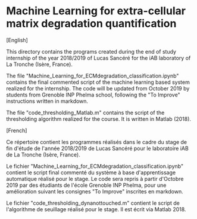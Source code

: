 # Machine Learning for extra-cellular matrix degradation quantification


[English]

This directory contains the programs created during the end of study internship of the year 2018/2019 of Lucas Sancéré for the iAB laboratory of La Tronche (Isère, France).  

The file "Machine_Learning_for_ECMdegradation_classification.ipynb" contains the final commented script of the machine learning based system realized for the internship. The code will be updated from October 2019 by students from Grenoble INP Phelma school, following the "To Improve" instructions written in markdown.  

The file "code_thresholding_Matlab.m" contains the script of the thresholding algorithm realized for the course. It is written in Matlab (2018). 


[French]

Ce répertoire contient les programmes réalisés dans le cadre du stage de fin d'étude de l'année 2018/2019 de Lucas Sancéré pour le laboratoire iAB de La Tronche (Isère, France).  

Le fichier "Machine_Learning_for_ECMdegradation_classification.ipynb" contient le script final commenté du système à base d'apprentissage automatique réalisé pour le stage. Le code sera repris à partir d'Octobre 2019 par des étudiants de l'école Grenoble INP Phelma, pour une amélioration suivant les consignes "To Improve" inscrites en markdown.  

Le fichier "code_thresholding_dynanottouched.m" contient le script de l'algorithme de seuillage réalisé pour le stage. Il est écrit via Matlab 2018. 
